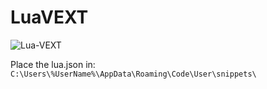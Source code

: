 # LuaVEXT

![Lua-VEXT](https://user-images.githubusercontent.com/56718716/114614516-e70eab80-9ca4-11eb-9a08-79adac1c96ce.gif)


Place the lua.json in:
`C:\Users\%UserName%\AppData\Roaming\Code\User\snippets\`
